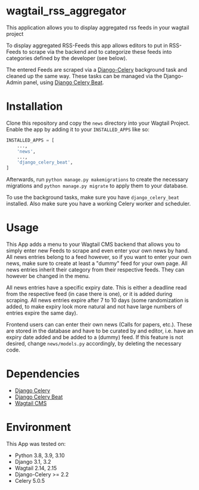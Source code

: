 # wagtail_rss_aggregator
This application allows you to display aggregated rss feeds in your wagtail project

To display aggregated RSS-Feeds this app allows editors to put in RSS-Feeds to scrape via the backend and to categorize these feeds into categories defined by the developer (see below).

The entered Feeds are scraped via a [Django-Celery](https://docs.celeryproject.org/en/stable/django/first-steps-with-django.html) background task and cleaned up the same way. These tasks can be managed via the Django-Admin panel, using [Django Celery Beat](https://github.com/celery/django-celery-beat).

# Installation

Clone this repository and copy the ```news``` directory into your Wagtail Project.
Enable the app by adding it to your ```INSTALLED_APPS``` like so:
```python
INSTALLED_APPS = [
	...,
	'news',
	...,
	'django_celery_beat',
]
```
Afterwards, run ```python manage.py makemigrations``` to create the necessary migrations and ```python manage.py migrate``` to apply them to your database.

To use the background tasks, make sure you have ```django_celery_beat``` installed. Also make sure you have a working Celery worker and scheduler.

# Usage

This App adds a menu to your Wagtail CMS backend that allows you to simply enter new Feeds to scrape and even enter your own news by hand. All news entries belong to a feed however, so if you want to enter your own news, make sure to create at least a "dummy" feed for your own page. All news entries inherit their category from their respective feeds. They can however be changed in the menu.

All news entries have a specific expiry date. This is either a deadline read from the respective feed (in case there is one), or it is added during scraping. All news entries expire after 7 to 10 days (some randomization is added, to make expiry look more natural and not have large numbers of entries expire the same day).

Frontend users can can enter their own news (Calls for papers, etc.). These are stored in the database and have to be curated by and editor, i.e. have an expiry date added and be added to a (dummy) feed. If this feature is not desired, change ```news/models.py``` accordingly, by deleting the necessary code.

# Dependencies

- [Django Celery](https://docs.celeryproject.org/en/stable/django/first-steps-with-django.html)
- [Django Celery Beat](https://github.com/celery/django-celery-beat)
- [Wagtail CMS](https://wagtail.io)

# Environment

This App was tested on:

- Python 3.8, 3.9, 3.10
- Django 3.1, 3.2
- Wagtail 2.14, 2.15
- Django-Celery >= 2.2
- Celery 5.0.5